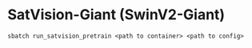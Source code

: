 # SatVision-Giant (SwinV2-Giant)

`sbatch run_satvision_pretrain <path to container> <path to config>`